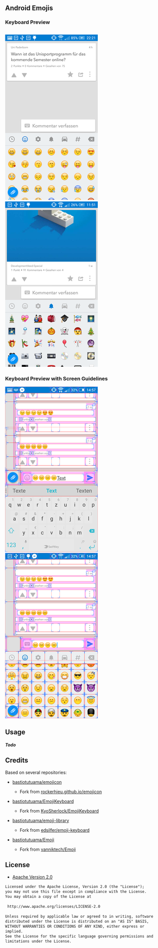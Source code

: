 ## Android Emojis

### Keyboard Preview

![Screenshot 1](images/screenshot%201.png) ![Screenshot 2](images/screenshot%202.png)
--
### Keyboard Preview with Screen Guidelines
![Screenshot with screen guidelines 1](images/screen%20guideline%201.png) ![Screesnhot with screen guidelines 2](images/screen%20guideline%202.png)


## Usage

##### Todo

## Credits
Based on several repositories:

* [bastiotutuama/emojicon](https://github.com/bastiotutuama/emojicon)
  * Fork from [rockerhieu.github.io/emojicon](http://rockerhieu.github.io/emojicon)


* [bastiotutuama/EmojiKeyboard](https://github.com/bastiotutuama/EmojiKeyboard)
  * Fork from [KyoSherlock/EmojiKeyboard](https://github.com/KyoSherlock/EmojiKeyboard)


* [bastiotutuama/emoji-library](https://github.com/bastiotutuama/emoji-library)
  * Fork from [edsilfer/emoji-keyboard](https://github.com/edsilfer/emoji-keyboard)


* [bastiotutuama/Emoji](https://github.com/bastiotutuama/Emoji)
  * Fork from [vanniktech/Emoji](https://github.com/vanniktech/Emoji)

## License

* [Apache Version 2.0](http://www.apache.org/licenses/LICENSE-2.0.html)

```
Licensed under the Apache License, Version 2.0 (the "License");
you may not use this file except in compliance with the License.
You may obtain a copy of the License at

 http://www.apache.org/licenses/LICENSE-2.0

Unless required by applicable law or agreed to in writing, software
distributed under the License is distributed on an "AS IS" BASIS,
WITHOUT WARRANTIES OR CONDITIONS OF ANY KIND, either express or implied.
See the License for the specific language governing permissions and
limitations under the License.
```
